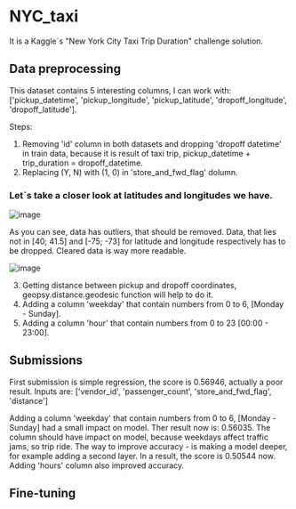 # NYC_taxi

It is a Kaggle`s "New York City Taxi Trip Duration" challenge solution.

## Data preprocessing

This dataset contains 5 interesting columns, I can work with: ['pickup_datetime', 'pickup_longitude', 'pickup_latitude', 'dropoff_longitude', 'dropoff_latitude'].

Steps:
1) Removing 'id' column in both datasets and dropping 'dropoff datetime' in train data, because it is result of taxi trip, pickup_datetime + trip_duration = dropoff_datetime.
2) Replacing (Y, N) with (1, 0) in 'store_and_fwd_flag' dolumn.

### Let`s take a closer look at latitudes and longitudes we have.

![image](https://user-images.githubusercontent.com/84230351/201709196-15218a9e-8123-4c30-a389-19840ffd85ce.png)

As you can see, data has outliers, that should be removed. Data, that lies not in [40; 41.5] and [-75; -73] for latitude and longitude respectively has to be dropped.
Cleared data is way more readable.

![image](https://user-images.githubusercontent.com/84230351/201723842-437e77b0-382e-4547-95ad-543a467bd037.png)


3) Getting distance between pickup and dropoff coordinates, geopsy.distance.geodesic function will help to do it.
4) Adding a column 'weekday' that contain numbers from 0 to 6, [Monday - Sunday].
5) Adding a column 'hour' that contain numbers from 0 to 23 [00:00 - 23:00].

## Submissions

First submission is simple regression, the score is 0.56946, actually a poor result. Inputs are: ['vendor_id', 'passenger_count', 'store_and_fwd_flag', 'distance']

Adding a column 'weekday' that contain numbers from 0 to 6, [Monday - Sunday] had a small impact on model. Ther result now is: 0.56035. The column should have impact on model, because weekdays affect traffic jams, so trip ride. The way to improve accuracy - is making a model deeper, for example adding a second layer. In a result, the score is 0.50544 now. Adding 'hours' column also improved accuracy.

## Fine-tuning
